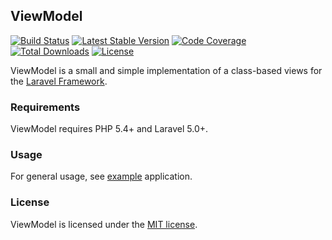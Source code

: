 ## ViewModel

[![Build Status](https://travis-ci.org/osiemsiedem/viewmodel.svg)](https://travis-ci.org/osiemsiedem/viewmodel)
[![Latest Stable Version](https://img.shields.io/packagist/v/osiemsiedem/viewmodel.svg)](https://packagist.org/packages/osiemsiedem/viewmodel)
[![Code Coverage](https://img.shields.io/codecov/c/github/osiemsiedem/viewmodel.svg)](https://codecov.io/github/osiemsiedem/viewmodel)
[![Total Downloads](https://img.shields.io/packagist/dt/osiemsiedem/viewmodel.svg)](https://packagist.org/packages/osiemsiedem/viewmodel)
[![License](https://img.shields.io/packagist/l/osiemsiedem/viewmodel.svg)](https://packagist.org/packages/osiemsiedem/viewmodel)

ViewModel is a small and simple implementation of a class-based views for the [Laravel Framework](http://laravel.com/).

### Requirements

ViewModel requires PHP 5.4+ and Laravel 5.0+.

### Usage

For general usage, see [example](https://github.com/osiemsiedem/viewmodel-example) application.

### License

ViewModel is licensed under the [MIT license](http://opensource.org/licenses/MIT).
